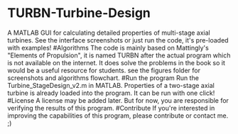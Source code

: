# TURBN-Turbine-Design
A MATLAB GUI for calculating detailed properties of multi-stage axial turbines. See the interface screenshots or just run the code, it's pre-loaded with examples!
#Algorithms
The code is mainly based on Mattingly's "Elements of Propulsion", it is named TURBN after the actual program which is not available on the internet. It does solve the problems in the book so it would be a useful resource for students.
see the figures folder for screenshots and algorithms flowchart.
#Run the program
Run the Turbine_StageDesign_v2.m in MATLAB.
Properties of a two-stage axial turbine is already loaded into the program. It can be run with one click!
#License
A license may be added later. But for now, you are responsible for verifying the results of this program.
#Contribute
If you're interested in improving the capabilities of this program, please contribute or contact me. ;)

